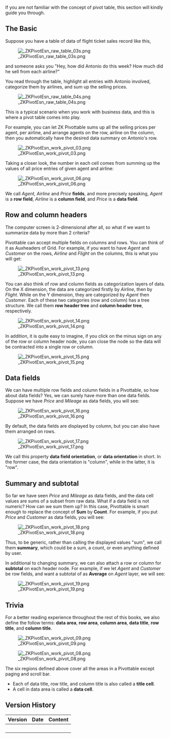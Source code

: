 If you are not familiar with the concept of pivot table, this section
will kindly guide you through.

## The Basic

Suppose you have a table of data of flight ticket sales record like
this,

<figure>
<img src="_ZKPivotEsn_raw_table_03s.png"
title="_ZKPivotEsn_raw_table_03s.png" />
<figcaption>_ZKPivotEsn_raw_table_03s.png</figcaption>
</figure>

and someone asks you "Hey, how did Antonio do this week? How much did he
sell from each airline?"

You read through the table, highlight all entries with Antonio involved,
categorize them by airlines, and sum up the selling prices.

<figure>
<img src="_ZKPivotEsn_raw_table_04s.png"
title="_ZKPivotEsn_raw_table_04s.png" />
<figcaption>_ZKPivotEsn_raw_table_04s.png</figcaption>
</figure>

This is a typical scenario when you work with business data, and this is
where a pivot table comes into play.

For example, you can let ZK Pivottable sums up all the selling prices
per agent, per airline, and arrange agents on the row, airline on the
column, then you automatically have the desired data summary on
Antonio's row.

<figure>
<img src="_ZKPivotEsn_work_pivot_03.png"
title="_ZKPivotEsn_work_pivot_03.png" />
<figcaption>_ZKPivotEsn_work_pivot_03.png</figcaption>
</figure>

Taking a closer look, the number in each cell comes from summing up the
values of all price entries of given agent and airline:

<figure>
<img src="_ZKPivotEsn_work_pivot_06.png"
title="_ZKPivotEsn_work_pivot_06.png" />
<figcaption>_ZKPivotEsn_work_pivot_06.png</figcaption>
</figure>

We call *Agent, Airline* and *Price* **fields**, and more precisely
speaking, *Agent* is a **row field**, *Airline* is a **column field**,
and *Price* is a **data field**.

## Row and column headers

The computer screen is 2-dimensional after all, so what if we want to
summarize data by more than 2 criteria?

Pivottable can accept multiple fields on columns and rows. You can think
of it as Auxheaders of Grid. For example, if you want to have *Agent*
and *Customer* on the rows, *Airline* and *Flight* on the columns, this
is what you will get:

<figure>
<img src="_ZKPivotEsn_work_pivot_13.png"
title="_ZKPivotEsn_work_pivot_13.png" />
<figcaption>_ZKPivotEsn_work_pivot_13.png</figcaption>
</figure>

You can also think of row and column fields as categorization layers of
data. On the X dimension, the data are categorized firstly by *Airline*,
then by *Flight*. While on the Y dimension, they are categorized by
*Agent* then *Customer*. Each of these two categories (row and column)
has a tree structure. We call them **row header tree** and **column
header tree**, respectively.

<figure>
<img src="_ZKPivotEsn_work_pivot_14.png"
title="_ZKPivotEsn_work_pivot_14.png" />
<figcaption>_ZKPivotEsn_work_pivot_14.png</figcaption>
</figure>

In addition, it is quite easy to imagine, if you click on the minus sign
on any of the row or column header node, you can close the node so the
data will be contracted into a single row or column.

<figure>
<img src="_ZKPivotEsn_work_pivot_15.png"
title="_ZKPivotEsn_work_pivot_15.png" />
<figcaption>_ZKPivotEsn_work_pivot_15.png</figcaption>
</figure>

## Data fields

We can have multiple row fields and column fields in a Pivottable, so
how about data fields? Yes, we can surely have more than one data
fields. Suppose we have *Price* and *Mileage* as data fields, you will
see:

<figure>
<img src="_ZKPivotEsn_work_pivot_16.png"
title="_ZKPivotEsn_work_pivot_16.png" />
<figcaption>_ZKPivotEsn_work_pivot_16.png</figcaption>
</figure>

By default, the data fields are displayed by column, but you can also
have them arranged on rows.

<figure>
<img src="_ZKPivotEsn_work_pivot_17.png"
title="_ZKPivotEsn_work_pivot_17.png" />
<figcaption>_ZKPivotEsn_work_pivot_17.png</figcaption>
</figure>

We call this property **data field orientation**, or **data
orientation** in short. In the former case, the data orientation is
"column", while in the latter, it is "row".

## Summary and subtotal

So far we have seen *Price* and *Mileage* as data fields, and the data
cell values are sums of a subset from raw data. What if a data field is
not numeric? How can we sum them up? In this case, Pivottable is smart
enough to replace the concept of **Sum** by **Count**. For example, if
you put *Price* and *Customer* as data fields, you will see:

<figure>
<img src="_ZKPivotEsn_work_pivot_18.png"
title="_ZKPivotEsn_work_pivot_18.png" />
<figcaption>_ZKPivotEsn_work_pivot_18.png</figcaption>
</figure>

Thus, to be generic, rather than calling the displayed values "sum", we
call them **summary**, which could be a sum, a count, or even anything
defined by user.

In additional to changing summary, we can also attach a row or column
for **subtotal** on each header node. For example, if we let *Agent* and
*Customer* be row fields, and want a subtotal of as **Average** on
*Agent* layer, we will see:

<figure>
<img src="_ZKPivotEsn_work_pivot_19.png"
title="_ZKPivotEsn_work_pivot_19.png" />
<figcaption>_ZKPivotEsn_work_pivot_19.png</figcaption>
</figure>

## Trivia

For a better reading experience throughout the rest of this books, we
also define the follow terms: **data area**, **row area**, **column
area**, **data title**, **row title**, and **column title**.

<figure>
<img src="_ZKPivotEsn_work_pivot_09.png"
title="_ZKPivotEsn_work_pivot_09.png" />
<figcaption>_ZKPivotEsn_work_pivot_09.png</figcaption>
</figure>

<figure>
<img src="_ZKPivotEsn_work_pivot_08.png"
title="_ZKPivotEsn_work_pivot_08.png" />
<figcaption>_ZKPivotEsn_work_pivot_08.png</figcaption>
</figure>

The six regions defined above cover all the areas in a Pivottable except
paging and scroll bar.

- Each of data title, row title, and column title is also called a
  **title cell**.
- A cell in data area is called a **data cell**.

## Version History

| Version | Date | Content |
|---------|------|---------|
|         |      |         |
